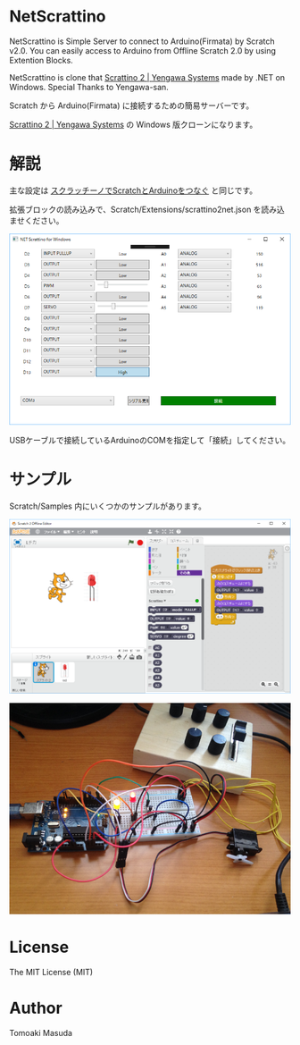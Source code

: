 # NetScrattino

NetScrattino is Simple Server to connect to Arduino(Firmata) by Scratch v2.0. You can easily access to Arduino from Offline Scratch 2.0 by using Extention Blocks.

NetScrattino is clone that [Scrattino 2 | Yengawa Systems](http://www.yengawa.com/scrattino2) made by .NET on Windows. Special Thanks to Yengawa-san.


Scratch から Arduino(Firmata) に接続するための簡易サーバーです。

[Scrattino 2 | Yengawa Systems](http://www.yengawa.com/scrattino2) の Windows 版クローンになります。

# 解説

主な設定は [スクラッチーノでScratchとArduinoをつなぐ](https://sites.google.com/site/meidedigitalcraft2016/knowhow/scrattino-usage) と同じです。

拡張ブロックの読み込みで、Scratch/Extensions/scrattino2net.json を読み込ませください。

![NetScrattinoWin](doc/images/netscrattinowin.png)

USBケーブルで接続しているArduinoのCOMを指定して「接続」してください。


# サンプル

Scratch/Samples 内にいくつかのサンプルがあります。

![サンプル](doc/images/sample1.png)

![サンプル2](doc/images/sample2.png)

# License

The MIT License (MIT)

# Author

Tomoaki Masuda

